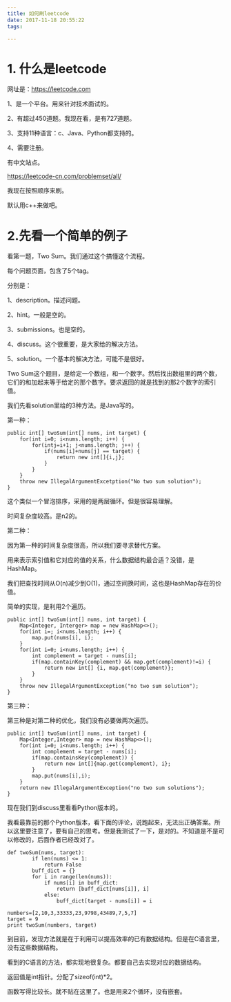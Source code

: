 ```yaml
---
title: 如何刷leetcode
date: 2017-11-18 20:55:22
tags:

---
```




# 1. 什么是leetcode

网址是：https://leetcode.com

1、是一个平台。用来针对技术面试的。

2、有超过450道题。我现在看，是有727道题。

3、支持11种语言：c、Java、Python都支持的。

4、需要注册。

有中文站点。

https://leetcode-cn.com/problemset/all/

我现在按照顺序来刷。

默认用c++来做吧。

# 2.先看一个简单的例子

看第一题，Two Sum。我们通过这个搞懂这个流程。

每个问题页面，包含了5个tag。

分别是：

1、description。描述问题。

2、hint。一般是空的。

3、submissions。也是空的。

4、discuss。这个很重要，是大家给的解决方法。

5、solution。一个基本的解决方法，可能不是很好。

Two Sum这个题目，是给定一个数组，和一个数字。然后找出数组里的两个数，它们的和加起来等于给定的那个数字。要求返回的就是找到的那2个数字的索引值。

我们先看solution里给的3种方法。是Java写的。

第一种：

```
public int[] twoSum(int[] nums, int target) {
	for(int i=0; i<nums.length; i++) {
		for(intj=i+1; j<nums.length; j++) {
			if(nums[i]+nums[j] == target) {
				return new int[]{i,j};
			}
		}
	}
	throw new IllegalArgumentExcetption("No two sum solution");
}
```

这个类似一个冒泡排序，采用的是两层循环。但是很容易理解。

时间复杂度较高。是n2的。

第二种：

因为第一种的时间复杂度很高，所以我们要寻求替代方案。

用来表示索引值和它对应的值的关系，什么数据结构最合适？没错，是HashMap。

我们把查找时间从O(n)减少到O(1)，通过空间换时间，这也是HashMap存在的价值。

简单的实现，是利用2个遍历。

```
public int[] twoSum(int[] nums, int target) {
	Map<Integer, Interger> map = new HashMap<>();
	for(int i=; i<nums.length; i++) {
		map.put(nums[i], i);
	}
	for(int i=0; i<nums.length; i++) {
		int complement = target - nums[i];
		if(map.containKey(complement) && map.get(complement)!=i) {
			return new int[] {i, map.get(complement)};
		}
	}
	throw new IllegalArgumentException("no two sum solution");
}

```

第三种：

第三种是对第二种的优化，我们没有必要做两次遍历。

```
public int[] twoSum(int[] nums, int target) {
	Map<Integer,Integer> map = new HashMap<>();
	for(int i=0; i<nums.length; i++) {
		int complement = target - nums[i];
		if(map.containsKey(complement)) {
			return new int[]{map.get(complement), i};
		}
		map.put(nums[i],i);
	}
	return new IllegalArgumentException("no two sum solutions");
}

```

现在我们到discuss里看看Python版本的。

我看最靠前的那个Python版本，看下面的评论，说跑起来，无法出正确答案。所以这里要注意了，要有自己的思考。但是我测试了一下，是对的。不知道是不是可以修改的，后面作者已经改对了。

```
def twoSum(nums, target):
        if len(nums) <= 1:
            return False
        buff_dict = {}
        for i in range(len(nums)):
            if nums[i] in buff_dict:
                return [buff_dict[nums[i]], i]
            else:
                buff_dict[target - nums[i]] = i
        
numbers=[2,10,3,33333,23,9798,43489,7,5,7]
target = 9
print twoSum(numbers, target)
```

到目前，发现方法就是在于利用可以提高效率的已有数据结构。但是在C语言里，没有这些数据结构。

看到的C语言的方法，都实现地很复杂。都要自己去实现对应的数据结构。

返回值是int指针。分配了sizeof(int)*2。

函数写得比较长。就不贴在这里了。也是用来2个循环，没有嵌套。








